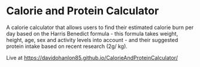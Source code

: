 # Calorie and Protein Calculator

A calorie calculator that allows users to find their estimated calorie burn per day based on the Harris Benedict formula - this formula takes weight, height, age, sex and activity levels into account - and their suggested protein intake based on recent research (2g/ kg). 

Live at https://davidohanlon85.github.io/CalorieAndProteinCalculator/
